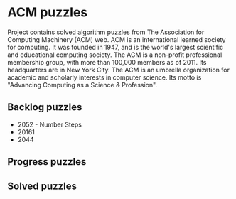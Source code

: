 # ACM puzzles
Project contains solved algorithm puzzles from The Association for Computing Machinery (ACM) web. ACM is an international learned society for computing. It was founded in 1947, and is the world's largest scientific and educational computing society. The ACM is a non-profit professional membership group, with more than 100,000 members as of 2011. Its headquarters are in New York City.
The ACM is an umbrella organization for academic and scholarly interests in computer science. Its motto is "Advancing Computing as a Science & Profession". 


## Backlog puzzles
* 2052 - Number Steps
* 20161
* 2044

## Progress puzzles

## Solved puzzles
